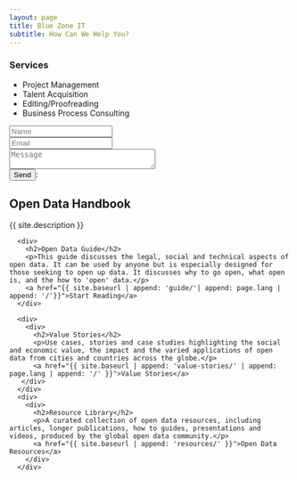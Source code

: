 ```yaml
---
layout: page
title: Blue Zone IT
subtitle: How Can We Help You? 
---
```


### Services

- Project Management
- Talent Acquisition
- Editing/Proofreading
- Business Process Consulting

<form id="contactform" method="POST">

<input type="text" name="name" cols="30" placeholder="Name"> 
<br>
<input type="email" name="_replyto" cols="30" placeholder="Email"> 
<br>
<textarea name="message" placeholder="Message" cols="30"></textarea> 
<input type="text" name="_gotcha" style="display:none" />
<input type="hidden" name="_subject" value="Website contact" />
<br>
<input type="submit" value="Send">:
</form>

<script>
    var contactform =  document.getElementById('contactform');
    contactform.setAttribute('action', '//formspree.io/' + 'jlastwood' + '@' + 'gmail' + '.' + 'com');
</script>

<div class="home">
  <section class="banner">
    <div class="wrapper">
      <h1>Open Data Handbook</h1>
      <p>{{ site.description }}</p>
    </div>
  </section>

  <div class="wrapper">

      <div>
        <h2>Open Data Guide</h2>
        <p>This guide discusses the legal, social and technical aspects of open data. It can be used by anyone but is especially designed for those seeking to open up data. It discusses why to go open, what open is, and the how to 'open' data.</p>
        <a href="{{ site.baseurl | append: 'guide/'| append: page.lang | append: '/'}}">Start Reading</a>
      </div>

      <div>
        <div>
          <h2>Value Stories</h2>
          <p>Use cases, stories and case studies highlighting the social and economic value, the impact and the varied applications of open data from cities and countries across the globe.</p>
          <a href="{{ site.baseurl | append: 'value-stories/' | append: page.lang | append: '/' }}">Value Stories</a>
       </div>
      </div>
      <div>
        <div>
          <h2>Resource Library</h2>
          <p>A curated collection of open data resources, including articles, longer publications, how to guides, presentations and videos, produced by the global open data community.</p>
          <a href="{{ site.baseurl | append: 'resources/' }}">Open Data Resources</a>
        </div>
      </div>

  </div>
</div>
